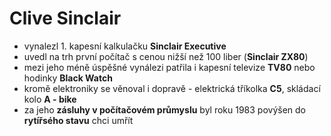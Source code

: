 # Clive Sinclair

- vynalezl 1. kapesní kalkulačku **Sinclair Executive**
- uvedl na trh první počítač s cenou nižší než 100 liber (**Sinclair ZX80**)
- mezi jeho méně úspěšné vynálezi patřila i kapesní televize **TV80** nebo hodinky **Black Watch**
- kromě elektroniky se věnoval i dopravě \- elektrická tříkolka **C5**, skládací kolo **A \- bike**
- za jeho **zásluhy v počítačovém průmyslu** byl roku 1983 povýšen do **rytířsého stavu** chci umřít
